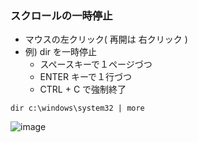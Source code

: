 ### スクロールの一時停止

- マウスの左クリック( 再開は 右クリック )
- 例) dir を一時停止
  - スペースキーで１ページづつ
  - ENTER キーで１行づつ
  - CTRL + C で強制終了
```
dir c:\windows\system32 | more
```
![image](https://user-images.githubusercontent.com/1501327/153743100-78a030a9-93fd-46c7-8297-999d3c7c9fc8.png)
